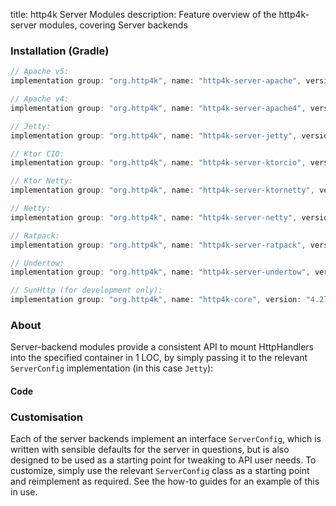 title: http4k Server Modules
description: Feature overview of the http4k-server modules, covering Server backends

### Installation (Gradle)

```groovy
// Apache v5: 
implementation group: "org.http4k", name: "http4k-server-apache", version: "4.27.2.0"

// Apache v4: 
implementation group: "org.http4k", name: "http4k-server-apache4", version: "4.27.2.0"

// Jetty: 
implementation group: "org.http4k", name: "http4k-server-jetty", version: "4.27.2.0"

// Ktor CIO: 
implementation group: "org.http4k", name: "http4k-server-ktorcio", version: "4.27.2.0"

// Ktor Netty: 
implementation group: "org.http4k", name: "http4k-server-ktornetty", version: "4.27.2.0"

// Netty: 
implementation group: "org.http4k", name: "http4k-server-netty", version: "4.27.2.0"

// Ratpack: 
implementation group: "org.http4k", name: "http4k-server-ratpack", version: "4.27.2.0"

// Undertow: 
implementation group: "org.http4k", name: "http4k-server-undertow", version: "4.27.2.0"

// SunHttp (for development only): 
implementation group: "org.http4k", name: "http4k-core", version: "4.27.2.0"
```

### About
Server-backend modules provide a consistent API to mount HttpHandlers into the specified container in 1 LOC, by 
simply passing it to the relevant `ServerConfig` implementation (in this case `Jetty`):

#### Code [<img class="octocat"/>](https://github.com/http4k/http4k/blob/master/src/docs/guide/reference/servers/example_http.kt)

<script src="https://gist-it.appspot.com/https://github.com/http4k/http4k/blob/master/src/docs/guide/reference/servers/example_http.kt"></script>

### Customisation
Each of the server backends implement an interface `ServerConfig`, which is written with sensible defaults for the server in questions, 
but is also designed to be used as a starting point for tweaking to API user needs. To customize, simply use the relevant `ServerConfig` 
class as a starting point and reimplement as required. See the how-to guides for an example of this in use.
